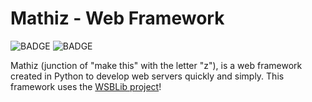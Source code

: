 # Mathiz - Web Framework

![BADGE](https://img.shields.io/static/v1?label=status&message=development&color=orange)
![BADGE](https://img.shields.io/static/v1?label=license&message=BSD%203-Clause&color=blue)

Mathiz (junction of "make this" with the letter "z"), is a web framework created in Python to develop web servers quickly and simply. This framework uses the [WSBLib project](https://github.com/firlast/wsblib)!